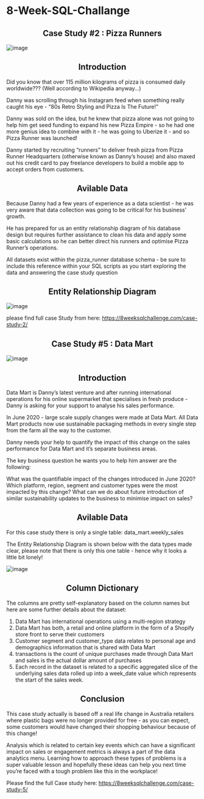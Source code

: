 # 8-Week-SQL-Challange

<h2 align="center"> Case Study #2 : Pizza Runners </h2>

![image](https://user-images.githubusercontent.com/49993791/207045905-0daa7f46-81bf-4fbf-9ae1-bcda1761e39b.png)


<h2 align="center">Introduction</h2>
Did you know that over 115 million kilograms of pizza is consumed daily worldwide??? (Well according to Wikipedia anyway…)

Danny was scrolling through his Instagram feed when something really caught his eye - “80s Retro Styling and Pizza Is The Future!”

Danny was sold on the idea, but he knew that pizza alone was not going to help him get seed funding to expand his new Pizza Empire - so he had one more genius idea to combine with it - he was going to Uberize it - and so Pizza Runner was launched!

Danny started by recruiting “runners” to deliver fresh pizza from Pizza Runner Headquarters (otherwise known as Danny’s house) and also maxed out his credit card to pay freelance developers to build a mobile app to accept orders from customers.

<h2 align="center"> Avilable Data </h2>
Because Danny had a few years of experience as a data scientist - he was very aware that data collection was going to be critical for his business’ growth.

He has prepared for us an entity relationship diagram of his database design but requires further assistance to clean his data and apply some basic calculations so he can better direct his runners and optimise Pizza Runner’s operations.

All datasets exist within the pizza_runner database schema - be sure to include this reference within your SQL scripts as you start exploring the data and answering the case study question

<h2 align="center"> Entity Relationship Diagram </h2>

![image](https://user-images.githubusercontent.com/49993791/207047110-9ff6d92e-5f4b-43ff-a252-100885e0aabb.png)

please find full case Study from here: https://8weeksqlchallenge.com/case-study-2/

<h2 align="center"> Case Study #5 : Data Mart </h2>

![image](https://user-images.githubusercontent.com/49993791/205490900-a5b813cf-ff66-4737-9fcb-6788db493512.png)

<h2 align="center">Introduction</h2>

Data Mart is Danny’s latest venture and after running international operations for his online supermarket that specialises in fresh produce - Danny is asking for your support to analyse his sales performance.

In June 2020 - large scale supply changes were made at Data Mart. All Data Mart products now use sustainable packaging methods in every single step from the farm all the way to the customer.

Danny needs your help to quantify the impact of this change on the sales performance for Data Mart and it’s separate business areas.

The key business question he wants you to help him answer are the following:

What was the quantifiable impact of the changes introduced in June 2020?
Which platform, region, segment and customer types were the most impacted by this change?
What can we do about future introduction of similar sustainability updates to the business to minimise impact on sales?


<h2 align="center">Avilable Data</h2>
For this case study there is only a single table: data_mart.weekly_sales

The Entity Relationship Diagram is shown below with the data types made clear, please note that there is only this one table - hence why it looks a little bit lonely!

![image](https://user-images.githubusercontent.com/49993791/205487790-4d51cf00-0879-47c2-8536-e7fc75cf4092.png)

<h2 align="center"> Column Dictionary </h2>
The columns are pretty self-explanatory based on the column names but here are some further details about the dataset:

1. Data Mart has international operations using a multi-region strategy
2. Data Mart has both, a retail and online platform in the form of a Shopify store front to serve their customers
3. Customer segment and customer_type data relates to personal age and demographics information that is shared with Data Mart
4. transactions is the count of unique purchases made through Data Mart and sales is the actual dollar amount of purchases
5. Each record in the dataset is related to a specific aggregated slice of the underlying sales data rolled up into a week_date value which represents the start of the sales week.

<h2 align="center"> Conclusion </h2>
This case study actually is based off a real life change in Australia retailers where plastic bags were no longer provided for free - as you can expect, some customers would have changed their shopping behaviour because of this change!

Analysis which is related to certain key events which can have a significant impact on sales or engagement metrics is always a part of the data analytics menu. Learning how to approach these types of problems is a super valuable lesson and hopefully these ideas can help you next time you’re faced with a tough problem like this in the workplace!

Please find the full Case study here: https://8weeksqlchallenge.com/case-study-5/

